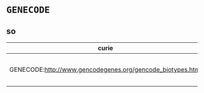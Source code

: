 # `GENECODE`
## so
| curie                                                      |   usages | nodes                                                                                                                                                                                                                        |
|------------------------------------------------------------|----------|------------------------------------------------------------------------------------------------------------------------------------------------------------------------------------------------------------------------------|
| GENECODE:http://www.gencodegenes.org/gencode_biotypes.html |        2 | [http://purl.obolibrary.org/obo/SO:0002131](https://bioregistry.io/http://purl.obolibrary.org/obo/SO:0002131), [http://purl.obolibrary.org/obo/SO:0002132](https://bioregistry.io/http://purl.obolibrary.org/obo/SO:0002132) |
